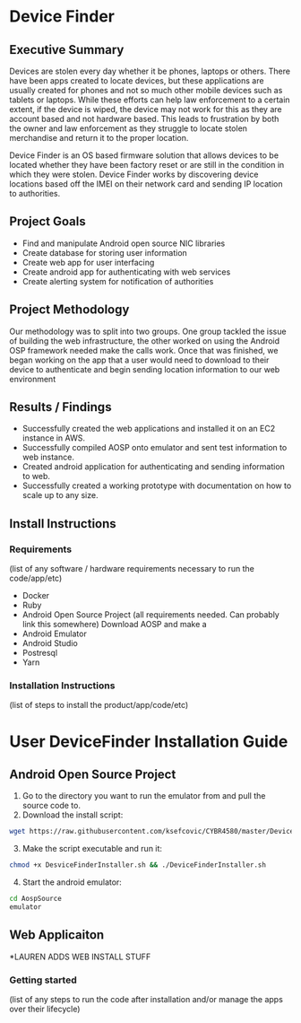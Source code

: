 # Device Finder
## Executive Summary
Devices are stolen every day whether it be phones, laptops or others. There have been apps created to locate devices, but these applications are usually created for phones and not so much other mobile devices such as tablets or laptops. While these efforts can help law enforcement to a certain extent, if the device is wiped, the device may not work for this as they are account based and not hardware based. This leads to frustration by both the owner and law enforcement as they struggle to locate stolen merchandise and return it to the proper location.

Device Finder is an OS based firmware solution that allows devices to be located whether they have been factory reset or are still in the condition in which they were stolen. Device Finder works by discovering device locations based off the IMEI on their network card and sending IP location to authorities.

## Project Goals
* Find and manipulate Android open source NIC libraries
* Create database for storing user information
* Create web app for user interfacing
* Create android app for authenticating with web services
* Create alerting system for notification of authorities

## Project Methodology
Our methodology was to split into two groups. One group tackled the issue of building the web infrastructure, the other worked on using the Android OSP framework needed make the calls work. Once that was finished, we began working on the app that a user would need to download to their device to authenticate and begin sending location information to our web environment

## Results / Findings

* Successfully created the web applications and installed it on an EC2 instance in AWS.
* Successfully compiled AOSP onto emulator and sent test information to web instance.
* Created android application for authenticating and sending information to web.
* Successfully created a working prototype with documentation on how to scale up to any size.

## Install Instructions
### Requirements
(list of any software / hardware requirements necessary to run the code/app/etc)
* Docker
* Ruby
* Android Open Source Project (all requirements needed. Can probably link this somewhere)
	Download AOSP and make a
* Android Emulator
* Android Studio
* Postresql
* Yarn

### Installation Instructions
(list of steps to install the product/app/code/etc)

# User DeviceFinder Installation Guide
## Android Open Source Project
1. Go to the directory you want to run the emulator from and pull the source code to.
2. Download the install script:
```bash
wget https://raw.githubusercontent.com/ksefcovic/CYBR4580/master/DeviceFinderInstaller.sh
```
3. Make the script executable and run it:
```bash
chmod +x DesviceFinderInstaller.sh && ./DeviceFinderInstaller.sh
```
4. Start the android emulator:
```bash
cd AospSource
emulator
```

## Web Applicaiton
*LAUREN ADDS WEB INSTALL STUFF


### Getting started
(list of any steps to run the code after installation and/or manage the apps over their lifecycle)
